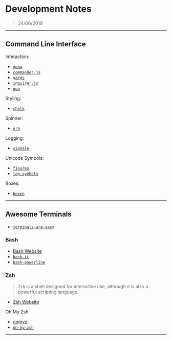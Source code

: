 # Development Notes

> 24/06/2019

---

## Command Line Interface

Interaction:

- [`meow`](https://github.com/sindresorhus/meow)
- [`commander.js`](https://github.com/tj/commander.js)
- [`yargs`](https://github.com/yargs/yargs)
- [`inquirer.js`](https://github.com/SBoudrias/Inquirer.js)
- [`qoa`](https://github.com/klaussinani/qoa)

Styling:

- [`chalk`](https://github.com/chalk/chalk)

Spinner:

- [`ora`](https://github.com/sindresorhus/ora)

Logging:

- [`signale`](https://github.com/klaussinani/signale)

Unicode Symbols:

- [`figures`](https://github.com/sindresorhus/figures)
- [`log-symbols`](https://github.com/sindresorhus/log-symbols)

Boxes:

- [`boxen`](https://github.com/sindresorhus/boxen)

---

## Awesome Terminals

- [`terminals-are-sexy`](https://github.com/k4m4/terminals-are-sexy)

### Bash

- [Bash Website](https://www.gnu.org/software/bash/)
- [`bash-it`](https://github.com/Bash-it/bash-it)
- [`bash-powerline`](https://github.com/riobard/bash-powerline)

### Zsh

> `Zsh` is a shell designed for interactive use, although it is also a powerful scripting language.

- [Zsh Website](https://www.zsh.org/)

Oh My Zsh

- [onmyz](https://ohmyz.sh/)
- [`on-my-zsh`](https://github.com/robbyrussell/oh-my-zsh)

---
